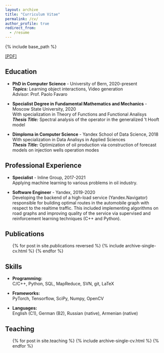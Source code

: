 ```yaml
---
layout: archive
title: "Curriculum Vitae"
permalink: /cv/
author_profile: true
redirect_from:
  - /resume
---
```


{% include base_path %}

[[PDF]](http://araachie.github.io/files/CV_Aram_Davtyan.pdf)

## Education

* **PhD in Computer Science** - University of Bern, 2020-present  
  **_Topics:_** Learning object interactions, Video generation  
  Advisor: Prof. Paolo Favaro

* **Specialist Degree in Fundamental Mathematics and Mechanics** - Moscow State University, 2020  
  With specialization in Theory of Functions and Functional Analisys  
  **_Thesis Title:_** Spectral analysis of the operator in the generalized ’t Hooft model
  
* **Dimploma in Computer Science** - Yandex School of Data Science, 2018  
  With specialization in Data Analisys in Applied Sciences  
  **_Thesis Title:_** Optimization of oil production via construction of forecast models on injection wells operation modes

## Professional Experience

* **Specialist** - Inline Group, 2017-2021  
  Applying machine learning to various problems in oil industry.

* **Software Engineer** - Yandex, 2019-2020  
  Developing the backend of a high-load service (Yandex.Navigator) responsible for building optimal routes in the automobile graph with respect to the realtime traffic. This included implementing algorithms on road graphs and improving quality of the service via supervised and reinforcement learning techniques (C++ and Python).
  
## Publications

  <ul>{% for post in site.publications reversed %}
    {% include archive-single-cv.html %}
  {% endfor %}</ul>
  
## Skills

* **Programming:**  
  C/C++, Python, SQL, MapReduce, SVN, git, LaTeX
  
* **Frameworks:**  
  PyTorch, Tensorflow, SciPy, Numpy, OpenCV
  
* **Languages:**  
  English (C1), German (B2), Russian (native), Armenian (native)

## Teaching

  <ul>{% for post in site.teaching %}
    {% include archive-single-cv.html %}
  {% endfor %}</ul>
